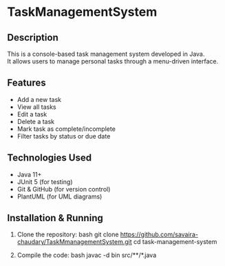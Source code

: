 # TaskManagementSystem
## Description
This is a console-based task management system developed in Java.  
It allows users to manage personal tasks through a menu-driven interface.

## Features
- Add a new task
- View all tasks
- Edit a task
- Delete a task
- Mark task as complete/incomplete
- Filter tasks by status or due date

## Technologies Used
- Java 11+
- JUnit 5 (for testing)
- Git & GitHub (for version control)
- PlantUML (for UML diagrams)
## Installation & Running
1. Clone the repository:
    bash
    git clone https://github.com/savaira-chaudary/TaskMmanagementSystem.git
    cd task-management-system
    

2. Compile the code:
    bash
    javac -d bin src/**/*.java


